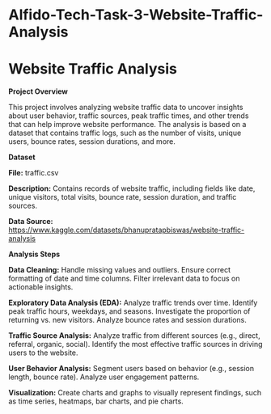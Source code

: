 # Alfido-Tech-Task-3-Website-Traffic-Analysis

# Website Traffic Analysis

**Project Overview**

This project involves analyzing website traffic data to uncover insights about user behavior, traffic sources, peak traffic times, and other trends that can help improve website performance. The analysis is based on a dataset that contains traffic logs, such as the number of visits, unique users, bounce rates, session durations, and more.

**Dataset**

**File:** traffic.csv

**Description:** Contains records of website traffic, including fields like date, unique visitors, total visits, bounce rate, session duration, and traffic sources.

**Data Source:** https://www.kaggle.com/datasets/bhanupratapbiswas/website-traffic-analysis

**Analysis Steps**

**Data Cleaning:**
Handle missing values and outliers.
Ensure correct formatting of date and time columns.
Filter irrelevant data to focus on actionable insights.

**Exploratory Data Analysis (EDA):**
Analyze traffic trends over time.
Identify peak traffic hours, weekdays, and seasons.
Investigate the proportion of returning vs. new visitors.
Analyze bounce rates and session durations.

**Traffic Source Analysis:**
Analyze traffic from different sources (e.g., direct, referral, organic, social).
Identify the most effective traffic sources in driving users to the website.

**User Behavior Analysis:**
Segment users based on behavior (e.g., session length, bounce rate).
Analyze user engagement patterns.

**Visualization:** 
Create charts and graphs to visually represent findings, such as time series, heatmaps, bar charts, and pie charts.
